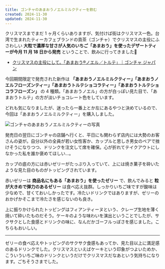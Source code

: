 ```yaml
---
title: ゴンチャのあまおうノエルミルクティーを飲む
created: 2024-11-30
updated: 2024-11-30
---
```


クリスマスまでまだ 1 ヶ月くらいありますが、気付けば街はクリスマス一色。台湾で生まれたティーカフェブランドの貢茶（ゴンチャ）でクリスマスの主役にふさわしい **大粒で濃厚な甘さが人気のいちご「あまおう」を使ったデザートティーが今月 11 月 18 日から発売** ということで、飲みに行ってきました🍓

- [クリスマスの主役にして。「あまおう®︎ノエル／トルテ」｜ゴンチャ ジャパン](https://campaign.gongcha.co.jp/christmas-2024/index.html)

今回期間限定で発売された新作は **「あまおうノエルミルクティー」「あまおうノエルフローズンティー」「あまおうトルテショコラティー」「あまおうトルテショコラフローズン」** の 4 種類。「あまおうノエル」の方が白っぽい見た目で、「あまおうトルテ」の方が淡いチョコレート色をしています。

どれも気になりましたが、迷ったら一番上とか左にあるやつと決めているので、今回は「あまおうノエルミルクティー」を購入しました。

![ゴンチャのあまおうノエルミルクティーの写真](acff8a8d-ab68-43dd-42a3-9fcdbafb2700)

発売日の翌日にゴンチャの店舗へ行くと、平日にも関わらず店内には大勢のお客さんの姿が。自分以外の全員が若い女性客か、カップルと思しき男女のペアで挫けそうになりつつ、ドリンクを注文して席を確保。心が折れてテイクアウトにしなかった私を誰か褒めてほしい…。

カップの底の方には赤いゼリーがたっぷり入っていて、上には焼き菓子を砕いたような見た目のものがトッピングされています。

赤いゼリーは **商品名にもある「あまおう」を使ったゼリー** で、飲んでみると **粒が大きめで弾力のあるゼリー** は食べ応え抜群。しっかりいちご味ですが酸味は少なめで、甘くておいしかったです。冷たいドリンクではありますが、ゼリーのおかげかそこまで冷たさを感じないのも良き。

上に振りかけられたトッピングはフィアンティーヌという、クレープ生地を薄く焼いて砕いたものだそう。ケーキのような味わいを演出ということでしたが、サクサクとした食感とドリンクの味に、なんだかゴーフルっぽさを感じました。こちらもおいしい。

---

ゼリーの食べ応えやトッピングのサクサク食感もあってか、見た目以上に満足感のあるドリンクでした。クリスマスといえばケーキという印象がつよいためか、こういういちご味のドリンクというだけでクリスマスだなあという気持ちになります。ごちそうさまでした。
